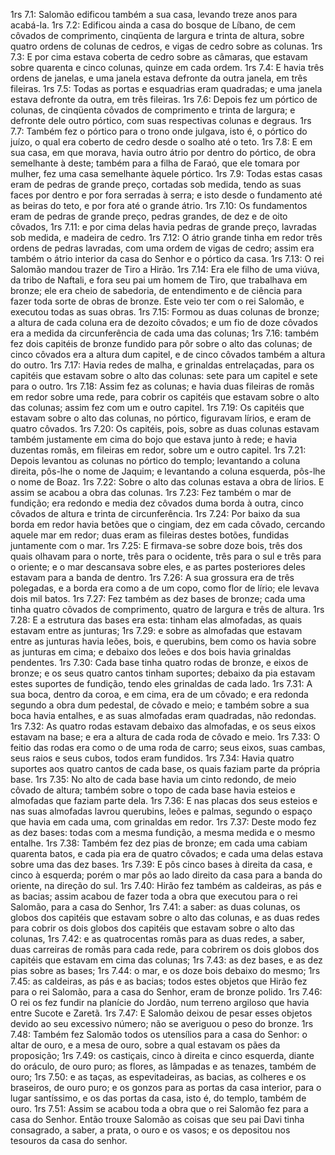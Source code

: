 1rs 7.1: Salomão edificou também a sua casa, levando treze anos para acabá-la.
1rs 7.2: Edificou ainda a casa do bosque de Líbano, de cem côvados de comprimento, cinqüenta de largura e trinta de altura, sobre quatro ordens de colunas de cedros, e vigas de cedro sobre as colunas.
1rs 7.3: E por cima estava coberta de cedro sobre as câmaras, que estavam sobre quarenta e cinco colunas, quinze em cada ordem.
1rs 7.4: E havia três ordens de janelas, e uma janela estava defronte da outra janela, em três fileiras.
1rs 7.5: Todas as portas e esquadrias eram quadradas; e uma janela estava defronte da outra, em três fileiras.
1rs 7.6: Depois fez um pórtico de colunas, de cinqüenta côvados de comprimento e trinta de largura; e defronte dele outro pórtico, com suas respectivas colunas e degraus.
1rs 7.7: Também fez o pórtico para o trono onde julgava, isto é, o pórtico do juízo, o qual era coberto de cedro desde o soalho até o teto.
1rs 7.8: E em sua casa, em que morava, havia outro átrio por dentro do pórtico, de obra semelhante à deste; também para a filha de Faraó, que ele tomara por mulher, fez uma casa semelhante àquele pórtico.
1rs 7.9: Todas estas casas eram de pedras de grande preço, cortadas sob medida, tendo as suas faces por dentro e por fora serradas à serra; e isto desde o fundamento até as beiras do teto, e por fora até o grande átrio.
1rs 7.10: Os fundamentos eram de pedras de grande preço, pedras grandes, de dez e de oito côvados,
1rs 7.11: e por cima delas havia pedras de grande preço, lavradas sob medida, e madeira de cedro.
1rs 7.12: O átrio grande tinha em redor três ordens de pedras lavradas, com uma ordem de vigas de cedro; assim era também o átrio interior da casa do Senhor e o pórtico da casa.
1rs 7.13: O rei Salomão mandou trazer de Tiro a Hirão.
1rs 7.14: Era ele filho de uma viúva, da tribo de Naftali, e fora seu pai um homem de Tiro, que trabalhava em bronze; ele era cheio de sabedoria, de entendimento e de ciência para fazer toda sorte de obras de bronze. Este veio ter com o rei Salomão, e executou todas as suas obras.
1rs 7.15: Formou as duas colunas de bronze; a altura de cada coluna era de dezoito côvados; e um fio de doze côvados era a medida da circunferência de cada uma das colunas;
1rs 7.16: também fez dois capitéis de bronze fundido para pôr sobre o alto das colunas; de cinco côvados era a altura dum capitel, e de cinco côvados também a altura do outro.
1rs 7.17: Havia redes de malha, e grinaldas entrelaçadas, para os capitéis que estavam sobre o alto das colunas: sete para um capitel e sete para o outro.
1rs 7.18: Assim fez as colunas; e havia duas fileiras de romãs em redor sobre uma rede, para cobrir os capitéis que estavam sobre o alto das colunas; assim fez com um e outro capitel.
1rs 7.19: Os capitéis que estavam sobre o alto das colunas, no pórtico, figuravam lírios, e eram de quatro côvados.
1rs 7.20: Os capitéis, pois, sobre as duas colunas estavam também justamente em cima do bojo que estava junto à rede; e havia duzentas romãs, em fileiras em redor, sobre um e outro capitel.
1rs 7.21: Depois levantou as colunas no pórtico do templo; levantando a coluna direita, pôs-lhe o nome de Jaquim; e levantando a coluna esquerda, pôs-lhe o nome de Boaz.
1rs 7.22: Sobre o alto das colunas estava a obra de lírios. E assim se acabou a obra das colunas.
1rs 7.23: Fez também o mar de fundição; era redondo e media dez côvados duma borda à outra, cinco côvados de altura e trinta de circunferência.
1rs 7.24: Por baixo da sua borda em redor havia betões que o cingiam, dez em cada côvado, cercando aquele mar em redor; duas eram as fileiras destes botões, fundidas juntamente com o mar.
1rs 7.25: E firmava-se sobre doze bois, três dos quais olhavam para o norte, três para o ocidente, três para o sul e três para o oriente; e o mar descansava sobre eles, e as partes posteriores deles estavam para a banda de dentro.
1rs 7.26: A sua grossura era de três polegadas, e a borda era como a de um copo, como flor de lírio; ele levava dois mil batos.
1rs 7.27: Fez também as dez bases de bronze; cada uma tinha quatro côvados de comprimento, quatro de largura e três de altura.
1rs 7.28: E a estrutura das bases era esta: tinham elas almofadas, as quais estavam entre as junturas;
1rs 7.29: e sobre as almofadas que estavam entre as junturas havia leões, bois, e querubins, bem como os havia sobre as junturas em cima; e debaixo dos leões e dos bois havia grinaldas pendentes.
1rs 7.30: Cada base tinha quatro rodas de bronze, e eixos de bronze; e os seus quatro cantos tinham suportes; debaixo da pia estavam estes suportes de fundição, tendo eles grinaldas de cada lado.
1rs 7.31: A sua boca, dentro da coroa, e em cima, era de um côvado; e era redonda segundo a obra dum pedestal, de côvado e meio; e também sobre a sua boca havia entalhes, e as suas almofadas eram quadradas, não redondas.
1rs 7.32: As quatro rodas estavam debaixo das almofadas, e os seus eixos estavam na base; e era a altura de cada roda de côvado e meio.
1rs 7.33: O feitio das rodas era como o de uma roda de carro; seus eixos, suas cambas, seus raios e seus cubos, todos eram fundidos.
1rs 7.34: Havia quatro suportes aos quatro cantos de cada base, os quais faziam parte da própria base.
1rs 7.35: No alto de cada base havia um cinto redondo, de meio côvado de altura; também sobre o topo de cada base havia esteios e almofadas que faziam parte dela.
1rs 7.36: E nas placas dos seus esteios e nas suas almofadas lavrou querubins, leões e palmas, segundo o espaço que havia em cada uma, com grinaldas em redor.
1rs 7.37: Deste modo fez as dez bases: todas com a mesma fundição, a mesma medida e o mesmo entalhe.
1rs 7.38: Também fez dez pias de bronze; em cada uma cabiam quarenta batos, e cada pia era de quatro côvados; e cada uma delas estava sobre uma das dez bases.
1rs 7.39: E pôs cinco bases à direita da casa, e cinco à esquerda; porém o mar pôs ao lado direito da casa para a banda do oriente, na direção do sul.
1rs 7.40: Hirão fez também as caldeiras, as pás e as bacias; assim acabou de fazer toda a obra que executou para o rei Salomão, para a casa do Senhor,
1rs 7.41: a saber: as duas colunas, os globos dos capitéis que estavam sobre o alto das colunas, e as duas redes para cobrir os dois globos dos capitéis que estavam sobre o alto das colunas,
1rs 7.42: e as quatrocentas romãs para as duas redes, a saber, duas carreiras de romãs para cada rede, para cobrirem os dois globos dos capitéis que estavam em cima das colunas;
1rs 7.43: as dez bases, e as dez pias sobre as bases;
1rs 7.44: o mar, e os doze bois debaixo do mesmo;
1rs 7.45: as caldeiras, as pás e as bacias; todos estes objetos que Hirão fez para o rei Salomão, para a casa do Senhor, eram de bronze polido.
1rs 7.46: O rei os fez fundir na planície do Jordão, num terreno argiloso que havia entre Sucote e Zaretã.
1rs 7.47: E Salomão deixou de pesar esses objetos devido ao seu excessivo número; não se averiguou o peso do bronze.
1rs 7.48: Também fez Salomão todos os utensílios para a casa do Senhor: o altar de ouro, e a mesa de ouro, sobre a qual estavam os pães da proposição;
1rs 7.49: os castiçais, cinco à direita e cinco esquerda, diante do oráculo, de ouro puro; as flores, as lâmpadas e as tenazes, também de ouro;
1rs 7.50: e as taças, as espevitadeiras, as bacias, as colheres e os braseiros, de ouro puro; e os gonzos para as portas da casa interior, para o lugar santíssimo, e os das portas da casa, isto é, do templo, também de ouro.
1rs 7.51: Assim se acabou toda a obra que o rei Salomão fez para a casa do Senhor. Então trouxe Salomão as coisas que seu pai Davi tinha consagrado, a saber, a prata, o ouro e os vasos; e os depositou nos tesouros da casa do senhor.
